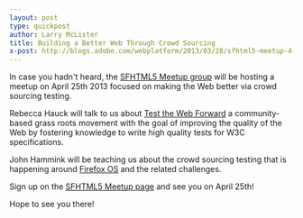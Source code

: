 ```yaml
---
layout: post
type: quickpost
author: Larry McLister
title: Building a Better Web Through Crowd Sourcing
x-post: http://blogs.adobe.com/webplatform/2013/03/28/sfhtml5-meetup-4-25-13/
---
```

In case you hadn't heard, the <a href="http://www.sfhtml5.org/events/109131362/">SFHTML5 Meetup group</a> will be hosting a meetup on April 25th 2013 focused on making the Web better via crowd sourcing testing.

Rebecca Hauck will talk to us about <a href="http://www.testthewebforward.org/">Test the Web Forward</a> a community-based grass roots movement with the goal of improving the quality of the Web by fostering knowledge to write high quality tests for W3C specifications.

John Hammink will be teaching us about the crowd sourcing testing that is happening around <a href="http://www.mozilla.org/en-US/firefox/partners/#os">Firefox OS</a> and the related challenges.

Sign up on the <a href="http://www.sfhtml5.org/events/109131362/">SFHTML5 Meetup page</a> and see you on April 25th!

Hope to see you there!